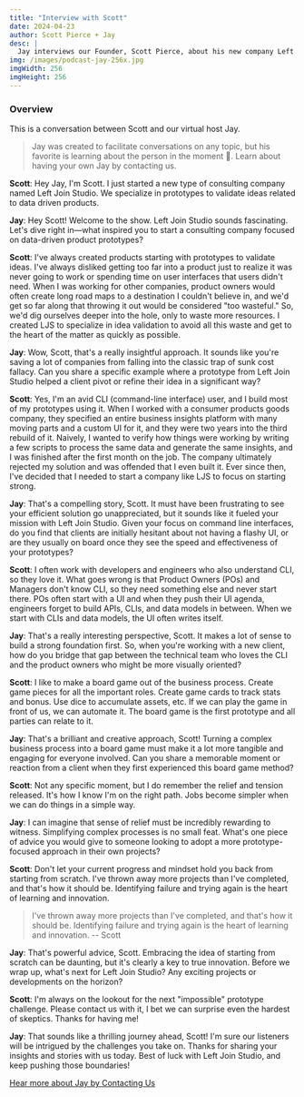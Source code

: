 ```yaml
---
title: "Interview with Scott"
date: 2024-04-23
author: Scott Pierce + Jay
desc: |
  Jay interviews our Founder, Scott Pierce, about his new company Left Join Studio.
img: /images/podcast-jay-256x.jpg
imgWidth: 256
imgHeight: 256 
---
```

### Overview

This is a conversation between Scott and our virtual host Jay.

> Jay was created to facilitate conversations on any topic, but his favorite is learning about the person in the moment 🤗. Learn about having your own Jay by contacting us.

**Scott**:
Hey Jay, I'm Scott. I just started a new type of consulting company named Left Join Studio. We specialize in prototypes to validate ideas related to data driven products.

**Jay**:
Hey Scott! Welcome to the show. Left Join Studio sounds fascinating. Let's dive right in—what inspired you to start a consulting company focused on data-driven product prototypes?

**Scott**:
I've always created products starting with prototypes to validate ideas. I've always disliked getting too far into a product just to realize it was never going to work or spending time on user interfaces that users didn't need. When I was working for other companies, product owners would often create long road maps to a destination I couldn't believe in, and we'd get so far along that throwing it out would be considered "too wasteful." So, we'd dig ourselves deeper into the hole, only to waste more resources. I created LJS to specialize in idea validation to avoid all this waste and get to the heart of the matter as quickly as possible.

**Jay**:
Wow, Scott, that's a really insightful approach. It sounds like you're saving a lot of companies from falling into the classic trap of sunk cost fallacy. Can you share a specific example where a prototype from Left Join Studio helped a client pivot or refine their idea in a significant way?

**Scott**:
Yes, I'm an avid CLI (command-line interface) user, and I build most of my prototypes using it. When I worked with a consumer products goods company, they specified an entire business insights platform with many moving parts and a custom UI for it, and they were two years into the third rebuild of it. Naively, I wanted to verify how things were working by writing a few scripts to process the same data and generate the same insights, and I was finished after the first month on the job. The company ultimately rejected my solution and was offended that I even built it. Ever since then, I've decided that I needed to start a company like LJS to focus on starting strong.

**Jay**:
That's a compelling story, Scott. It must have been frustrating to see your efficient solution go unappreciated, but it sounds like it fueled your mission with Left Join Studio. Given your focus on command line interfaces, do you find that clients are initially hesitant about not having a flashy UI, or are they usually on board once they see the speed and effectiveness of your prototypes?

**Scott**:
I often work with developers and engineers who also understand CLI, so they love it. What goes wrong is that Product Owners (POs) and Managers don't know CLI, so they need something else and never start there. POs often start with a UI and when they push their UI agenda, engineers forget to build APIs, CLIs, and data models in between. When we start with CLIs and data models, the UI often writes itself.

**Jay**:
That's a really interesting perspective, Scott. It makes a lot of sense to build a strong foundation first. So, when you're working with a new client, how do you bridge that gap between the technical team who loves the CLI and the product owners who might be more visually oriented?

**Scott**:
I like to make a board game out of the business process. Create game pieces for all the important roles. Create game cards to track stats and bonus. Use dice to accumulate assets, etc. If we can play the game in front of us, we can automate it. The board game is the first prototype and all parties can relate to it.

**Jay**:
That's a brilliant and creative approach, Scott! Turning a complex business process into a board game must make it a lot more tangible and engaging for everyone involved. Can you share a memorable moment or reaction from a client when they first experienced this board game method?

**Scott**:
Not any specific moment, but I do remember the relief and tension released. It's how I know I'm on the right path. Jobs become simpler when we can do things in a simple way.

**Jay**:
I can imagine that sense of relief must be incredibly rewarding to witness. Simplifying complex processes is no small feat. What's one piece of advice you would give to someone looking to adopt a more prototype-focused approach in their own projects?

**Scott**:
Don't let your current progress and mindset hold you back from starting from scratch. I've thrown away more projects than I've completed, and that's how it should be. Identifying failure and trying again is the heart of learning and innovation.

> I've thrown away more projects than I've completed, and that's how it should be. Identifying failure and trying again is the heart of learning and innovation.
> -- Scott

**Jay**:
That's powerful advice, Scott. Embracing the idea of starting from scratch can be daunting, but it's clearly a key to true innovation. Before we wrap up, what's next for Left Join Studio? Any exciting projects or developments on the horizon?

**Scott**:
I'm always on the lookout for the next "impossible" prototype challenge. Please contact us with it, I bet we can surprise even the hardest of skeptics. Thanks for having me!

**Jay**:
That sounds like a thrilling journey ahead, Scott! I'm sure our listeners will be intrigued by the challenges you take on. Thanks for sharing your insights and stories with us today. Best of luck with Left Join Studio, and keep pushing those boundaries!


<a class="btn btn-primary w-full" href="/contact">Hear more about Jay by Contacting Us</a>
